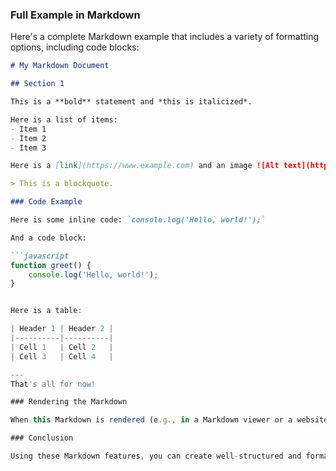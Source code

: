 
### Full Example in Markdown

Here's a complete Markdown example that includes a variety of formatting options, including code blocks:

```markdown
# My Markdown Document

## Section 1

This is a **bold** statement and *this is italicized*.

Here is a list of items:
- Item 1
- Item 2
- Item 3

Here is a [link](https://www.example.com) and an image ![Alt text](https://www.example.com/image.jpg).

> This is a blockquote.

### Code Example

Here is some inline code: `console.log('Hello, world!');`

And a code block:

```javascript
function greet() {
    console.log('Hello, world!');
}


Here is a table:

| Header 1 | Header 2 |
|----------|----------|
| Cell 1   | Cell 2   |
| Cell 3   | Cell 4   |

---
That's all for now!

### Rendering the Markdown

When this Markdown is rendered (e.g., in a Markdown viewer or a website that supports Markdown), it will display as formatted text, with bold, italic, lists, links, images, blockquotes, code blocks, syntax-highlighted code blocks, and tables.

### Conclusion

Using these Markdown features, you can create well-structured and formatted documents that are easy to read and write. Markdown is widely used because of its simplicity and readability, both in raw and rendered forms.


